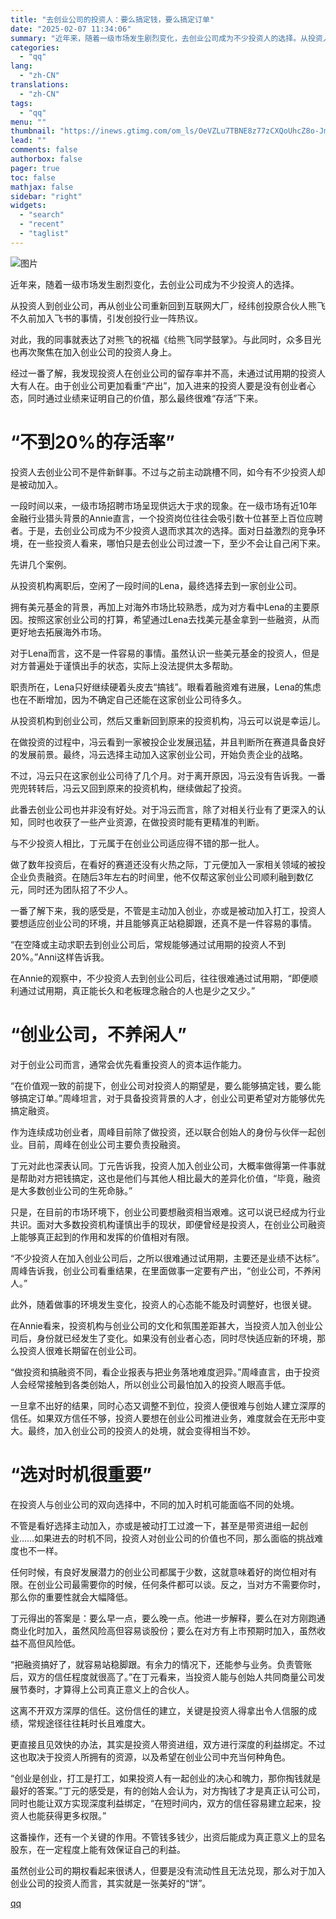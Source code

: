 ```yaml
---
title: "去创业公司的投资人：要么搞定钱，要么搞定订单"
date: "2025-02-07 11:34:06"
summary: "近年来，随着一级市场发生剧烈变化，去创业公司成为不少投资人的选择。从投资人到创业公司，再从创业公司重..."
categories:
  - "qq"
lang:
  - "zh-CN"
translations:
  - "zh-CN"
tags:
  - "qq"
menu: ""
thumbnail: "https://inews.gtimg.com/om_ls/OeVZLu7TBNE8z77zCXQoUhcZ8o-JmyWK9dd-7OyVHIqKQAA_640360/0"
lead: ""
comments: false
authorbox: false
pager: true
toc: false
mathjax: false
sidebar: "right"
widgets:
  - "search"
  - "recent"
  - "taglist"
---
```


![图片](https://inews.gtimg.com/news_bt/OojQ-HVolhtAa7lV4nwOd-HVOZpvuzyuT-jOSVmKQ-5q0AA/641)

近年来，随着一级市场发生剧烈变化，去创业公司成为不少投资人的选择。

从投资人到创业公司，再从创业公司重新回到互联网大厂，经纬创投原合伙人熊飞不久前加入飞书的事情，引发创投行业一阵热议。

对此，我的同事就表达了对熊飞的祝福《给熊飞同学鼓掌》。与此同时，众多目光也再次聚焦在加入创业公司的投资人身上。

经过一番了解，我发现投资人在创业公司的留存率并不高，未通过试用期的投资人大有人在。由于创业公司更加看重“产出”，加入进来的投资人要是没有创业者心态，同时通过业绩来证明自己的价值，那么最终很难“存活”下来。

“不到20%的存活率”
===========

投资人去创业公司不是件新鲜事。不过与之前主动跳槽不同，如今有不少投资人却是被动加入。

一段时间以来，一级市场招聘市场呈现供远大于求的现象。在一级市场有近10年金融行业猎头背景的Annie直言，一个投资岗位往往会吸引数十位甚至上百位应聘者。于是，去创业公司成为不少投资人退而求其次的选择。面对日益激烈的竞争环境，在一些投资人看来，哪怕只是去创业公司过渡一下，至少不会让自己闲下来。

先讲几个案例。

从投资机构离职后，空闲了一段时间的Lena，最终选择去到一家创业公司。

拥有美元基金的背景，再加上对海外市场比较熟悉，成为对方看中Lena的主要原因。按照这家创业公司的打算，希望通过Lena去找美元基金拿到一些融资，从而更好地去拓展海外市场。

对于Lena而言，这不是一件容易的事情。虽然认识一些美元基金的投资人，但是对方普遍处于谨慎出手的状态，实际上没法提供太多帮助。

职责所在，Lena只好继续硬着头皮去“搞钱”。眼看着融资难有进展，Lena的焦虑也在不断增加，因为不确定自己还能在这家创业公司待多久。

从投资机构到创业公司，然后又重新回到原来的投资机构，冯云可以说是幸运儿。

在做投资的过程中，冯云看到一家被投企业发展迅猛，并且判断所在赛道具备良好的发展前景。最终，冯云选择主动加入这家创业公司，开始负责企业的战略。

不过，冯云只在这家创业公司待了几个月。对于离开原因，冯云没有告诉我。一番兜兜转转后，冯云又回到原来的投资机构，继续做起了投资。

此番去创业公司也并非没有好处。对于冯云而言，除了对相关行业有了更深入的认知，同时也收获了一些产业资源，在做投资时能有更精准的判断。

与不少投资人相比，丁元属于在创业公司适应得不错的那一批人。

做了数年投资后，在看好的赛道还没有火热之际，丁元便加入一家相关领域的被投企业负责融资。在随后3年左右的时间里，他不仅帮这家创业公司顺利融到数亿元，同时还为团队招了不少人。

一番了解下来，我的感受是，不管是主动加入创业，亦或是被动加入打工，投资人要想适应创业公司的环境，并且能够真正站稳脚跟，还真不是一件容易的事情。

“在空降或主动求职去到创业公司后，常规能够通过试用期的投资人不到20%。”Anni这样告诉我。

在Annie的观察中，不少投资人去到创业公司后，往往很难通过试用期，“即便顺利通过试用期，真正能长久和老板理念融合的人也是少之又少。”

“创业公司，不养闲人”
===========

对于创业公司而言，通常会优先看重投资人的资本运作能力。

“在价值观一致的前提下，创业公司对投资人的期望是，要么能够搞定钱，要么能够搞定订单。”周峰坦言，对于具备投资背景的人才，创业公司更希望对方能够优先搞定融资。

作为连续成功创业者，周峰目前除了做投资，还以联合创始人的身份与伙伴一起创业。目前，周峰在创业公司主要负责投融资。

丁元对此也深表认同。丁元告诉我，投资人加入创业公司，大概率做得第一件事就是帮助对方把钱搞定，这也是他们与其他人相比最大的差异化价值，“毕竟，融资是大多数创业公司的生死命脉。”

只是，在目前的市场环境下，创业公司要想融资相当艰难。这可以说已经成为行业共识。面对大多数投资机构谨慎出手的现状，即便曾经是投资人，在创业公司融资上能够真正起到的作用和发挥的价值相对有限。

“不少投资人在加入创业公司后，之所以很难通过试用期，主要还是业绩不达标”。周峰告诉我，创业公司看重结果，在里面做事一定要有产出，“创业公司，不养闲人。”

此外，随着做事的环境发生变化，投资人的心态能不能及时调整好，也很关键。

在Annie看来，投资机构与创业公司的文化和氛围差距甚大，当投资人加入创业公司后，身份就已经发生了变化。如果没有创业者心态，同时尽快适应新的环境，那么投资人很难长期留在创业公司。

“做投资和搞融资不同，看企业报表与把业务落地难度迥异。”周峰直言，由于投资人会经常接触到各类创始人，所以创业公司最怕加入的投资人眼高手低。

一旦拿不出好的结果，同时心态又调整不到位，投资人便很难与创始人建立深厚的信任。如果双方信任不够，投资人要想在创业公司推进业务，难度就会在无形中变大。最终，加入创业公司的投资人的处境，就会变得相当不妙。

“选对时机很重要”
=========

在投资人与创业公司的双向选择中，不同的加入时机可能面临不同的处境。

不管是看好选择主动加入，亦或是被动打工过渡一下，甚至是带资进组一起创业……如果进去的时机不同，投资人对创业公司的价值也不同，那么面临的挑战难度也不一样。

任何时候，有良好发展潜力的创业公司都属于少数，这就意味着好的岗位相对有限。在创业公司最需要你的时候，任何条件都可以谈。反之，当对方不需要你时，那么你的重要性就会大幅降低。

丁元得出的答案是：要么早一点，要么晚一点。他进一步解释，要么在对方刚跑通商业化时加入，虽然风险高但容易谈股份；要么在对方有上市预期时加入，虽然收益不高但风险低。

“把融资搞好了，就容易站稳脚跟。有余力的情况下，还能参与业务。负责管账后，双方的信任程度就很高了。”在丁元看来，当投资人能与创始人共同商量公司发展节奏时，才算得上公司真正意义上的合伙人。

这离不开双方深厚的信任。这份信任的建立，关键是投资人得拿出令人信服的成绩，常规途径往往耗时长且难度大。

更直接且见效快的办法，其实是投资人带资进组，双方进行深度的利益绑定。不过这也取决于投资人所拥有的资源，以及希望在创业公司中充当何种角色。

“创业是创业，打工是打工，如果投资人有一起创业的决心和魄力，那你掏钱就是最好的答案。”丁元的感受是，有的创始人会认为，对方掏钱了才是真正认可公司，同时也能让双方实现深度利益绑定，“在短时间内，双方的信任容易建立起来，投资人也能获得更多权限。”

这番操作，还有一个关键的作用。不管钱多钱少，出资后能成为真正意义上的显名股东，在一定程度上能有效保证自己的利益。

虽然创业公司的期权看起来很诱人，但要是没有流动性且无法兑现，那么对于加入创业公司的投资人而言，其实就是一张美好的“饼”。

[qq](https://new.qq.com/rain/a/20250207A03EB100)
